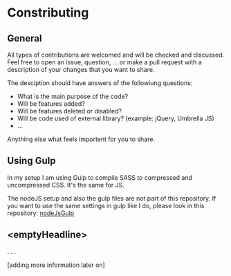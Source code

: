 # Constributing

## General
All types of contributions are welcomed and will be checked and discussed. Feel free to open an issue, question, ... or make a pull request with a description of your changes that you want to share.

The desciption should have answers of the followiung questions:
- What is the main purpose of the code?
- Will be features added?
- Will be features deleted or disabled?
- Will be code used of external library? (example: jQuery, Umbrella JS)
- ...

Anything else what feels importent for you to share.

## Using Gulp
In my setup I am using Gulp to compile SASS to compressed and uncompressed CSS. It's the same for JS.

The nodeJS setup and also the gulp files are not part of this repository. If you want to use the same settings in gulp like I do, please look in this repository: [nodeJsGulp](https://github.com/engineerTrooper/nodeJsGulp)



## \<emptyHeadline\>
.
.
.

[adding more information later on]